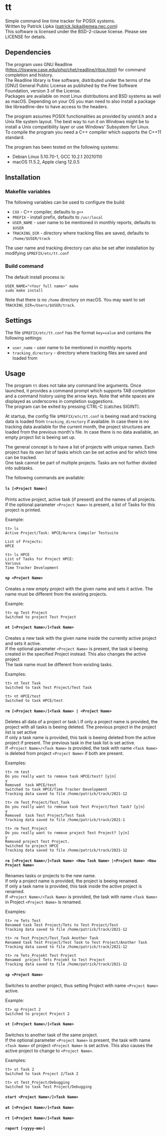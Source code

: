 # tt
Simple command line time tracker for POSIX systems. \
Written by Patrick Lipka (patrick.lipka@emea.nec.com) \
This software is licensed under the BSD-2-clause license. Please see LICENSE for details.

## Dependencies
The program uses GNU Readline (https://tiswww.case.edu/php/chet/readline/rltop.html) for command completion and history. \
The Readline library is free software, distributed under the terms of the [GNU] General Public License as published by the Free Software Foundation, version 3 of the License. \
Packages are available on most Linux distributions and BSD systems as well as macOS. Depending on your OS you man need to also install a package like libreadline-dev to have access to the headers.

The program assumes POSIX functionalities as provided by unistd.h and a Unix file system layout. The best way to run it on Windows might be to install a Unix compatibility layer or use Windows' Subsystem for Linux.\
To compile the program you need a C++ compiler which supports the C++11 standard.

The program has been tested on the following systems:
* Debian Linux 5.10.70-1, GCC 10.2.1 20210110
* macOS 11.5.2, Apple clang 12.0.5

## Installation

### Makefile variables
The following variables can be used to configure the build:
* `CXX` - C++ compiler, defaults to `g++`
* `PREFIX` - install prefix, defaults to `/usr/local`
* `USER_NAME` - user name to be mentioned in monthly reports, defaults to `$USER`
* `TRACKING_DIR` - directory where tracking files are saved, defaults to `/home/$USER/track`

The user name and tracking directory can also be set after installation by modifying `$PREFIX/etc/tt.conf`

### Build command
The default install process is:
~~~~
USER_NAME="<Your full name>" make
sudo make install
~~~~

Note that there is no `/home` directory on macOS. You may want to set `TRACKING_DIR=/Users/$USER/track`.

## Settings
The file `$PREFIX/etc/tt.conf` has the format `key=value` and contains the following settings:
* `user_name` - user name to be mentioned in monthly reports
* `tracking_directory` - directory where tracking files are saved and loaded from

## Usage
The program `tt` does not take any command line arguments. Once launched, it provides a command prompt which supports TAB completion and a command history using the arrow keys. Note that white spaces are displayed as underscores in completion suggestions.\
The program can be exited by pressing CTRL-C (catches SIGINT).

At startup, the config file `$PREFIX/etc/tt.conf` is beeing read and tracking data is loaded from `tracking_directory` if available. In case there is no tracking data available for the current month, the project structures are loaded from the previous month's file. In case there is no data available, an empty project list is beeing set up.

The general concept is to have a list of projects with unique names. Each project has its own list of tasks which can be set active and for which time can be tracked.\
One task cannot be part of multiple projects. Tasks are not further divided into subtasks.

The following commands are available:
#### `ls [<Project Name>]`
Prints active project, active task (if present) and the names of all projects.\
If the optional parameter `<Project Name>` is present, a list of Tasks for this project is printed.

Example:
~~~
tt> ls
Active Project/Task: HPCE/Aurora Compiler Testsuite

List of Projects:
HPCE
~~~
~~~
tt> ls HPCE
List of Tasks for Project HPCE:
Various
Time Tracker Development
~~~

#### `np <Project Name>`
Creates a new empty project with the given name and sets it active. The name must be different from the existing projects.

Example:
~~~
tt> np Test Project
Switched to project Test Project
~~~

#### `nt [<Project Name>/]<Task Name>`
Creates a new task with the given name inside the currently active project and sets it active.\
If the optional parameter `<Project Name>` is present, the task si beeing created in the specified Project instead. This also changes the active project\
The task name must be different from existing tasks.

Examples:
~~~
tt> nt Test Task
Switched to task Test Project/Test Task
~~~
~~~
tt> nt HPCE/test
Switched to task HPCE/test
~~~

#### `rm [<Project Name>/]<Task Name> | <Project Name>`
Deletes all data of a project or task.\ 
If only a project name is provided, the project with all tasks is beeing deleted. The previous project in the project list is set active\
If only a task name is provided, this task is beeing deleted from the active project if present. The previous task in the task list is set active.\
If `<Project Name>/<Task Name>` is provided, the task with name `<Task Name>` is deleted from project `<Project Name>` if both are present.

Examples:
~~~
tt> rm test
Do you really want to remove task HPCE/test? [y|n]
y
Removed  task HPCE/test
Switched to task HPCE/Time Tracker Development
Tracking data saved to file /home/patrick/track/2021-12
~~~
~~~
tt> rm Test_Project/Test_Task 
Do you really want to remove task Test Project/Test Task? [y|n]
y
Removed  task Test Project/Test Task
Tracking data saved to file /home/patrick/track/2021-1
~~~
~~~
tt> rm Test_Project 
Do you really want to remove project Test Project? [y|n]
y
Removed project Test Project.
Switched to project HPCE
Tracking data saved to file /home/patrick/track/2021-12
~~~

#### `re [<Project Name>/]<Task Name> <New Task Name> |<Project Name> <New Project Name>`
Renames tasks or projects to the new name.\
If only a project name is provided, the project is beeing renamed. \
If only a task name is provided, this task inside the active project is renamed. \
If `<Project Name>/<Task Name>` is provided, the task with name `<Task Name>` in Project `<Project Name>` is renamed.

Examples:
~~~
tt> re Tets Test
Renamed task Test Project/Tets to Test Project/Test
Tracking data saved to file /home/patrick/track/2021-12
~~~
~~~
tt> re Test_Project/Test_Task Another Task
Renamed task Test Project/Test Task to Test Project/Another Task
Tracking data saved to file /home/patrick/track/2021-12
~~~
~~~
tt> re Tets_Projekt Test Project
Renamed  project Tets Projekt to Test Project
Tracking data saved to file /home/patrick/track/2021-12
~~~

#### `sp <Project Name>`
Switches to another project, thus setting Project with name `<Project Name>` active.

Example:
~~~
tt> sp Project 2
Switched to project Project 2
~~~

#### `st [<Project Name>/]<Task Name>`
Switches to another task of the same project.\
If the optional parameter `<Project Name>` is present, the task with name `<Task Name>` of project `<Project Name>` is set active. This also causes the active project to change to `<Project Name>`.

Examples:
~~~
tt> st Task 2
Switched to task Project 2/Task 2
~~~
~~~
tt> st Test_Project/Debugging 
Switched to task Test Project/Debugging
~~~

#### `start <Project Name>/]<Task Name>`

#### `at [<Project Name>/]<Task Name>`

#### `rt [<Project Name>/]<Task Name>`

#### `report [<yyyy-mm>]`
